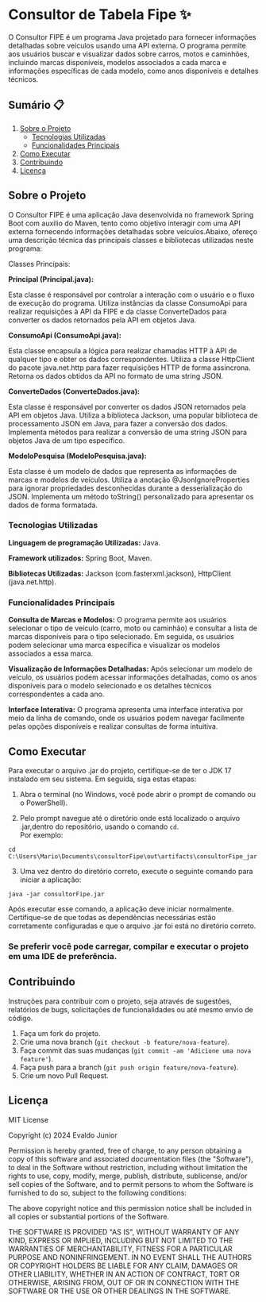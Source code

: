 # Consultor de Tabela Fipe ✨

O Consultor FIPE é um programa Java projetado para fornecer informações detalhadas sobre veículos usando uma API externa. O programa permite aos usuários buscar e visualizar dados sobre carros, motos e caminhões, incluindo marcas disponíveis, modelos associados a cada marca e informações específicas de cada modelo, como anos disponíveis e detalhes técnicos.

## Sumário 📋

1. [Sobre o Projeto](#sobre-o-projeto)
    - [Tecnologias Utilizadas](#tecnologias-utilizadas)
    - [Funcionalidades Principais](#funcionalidades-principais)
2. [Como Executar](#como-executar)
3. [Contribuindo](#contribuindo)
4. [Licença](#licença)

## Sobre o Projeto

O Consultor FIPE é uma aplicação Java desenvolvida no framework Spring Boot com auxilio do Maven, tento como objetivo interagir com uma API externa fornecendo informações detalhadas sobre veículos.Abaixo, ofereço uma descrição técnica das principais classes e bibliotecas utilizadas neste programa:

Classes Principais:

**Principal (Principal.java):**

Esta classe é responsável por controlar a interação com o usuário e o fluxo de execução do programa.
Utiliza instâncias da classe ConsumoApi para realizar requisições à API da FIPE e da classe ConverteDados para converter os dados retornados pela API em objetos Java.

**ConsumoApi (ConsumoApi.java):**

Esta classe encapsula a lógica para realizar chamadas HTTP à API de qualquer tipo e obter os dados correspondentes.
Utiliza a classe HttpClient do pacote java.net.http para fazer requisições HTTP de forma assíncrona.
Retorna os dados obtidos da API no formato de uma string JSON.

**ConverteDados (ConverteDados.java):**

Esta classe é responsável por converter os dados JSON retornados pela API em objetos Java.
Utiliza a biblioteca Jackson, uma popular biblioteca de processamento JSON em Java, para fazer a conversão dos dados.
Implementa métodos para realizar a conversão de uma string JSON para objetos Java de um tipo específico.

**ModeloPesquisa (ModeloPesquisa.java):**

Esta classe é um modelo de dados que representa as informações de marcas e modelos de veículos.
Utiliza a anotação @JsonIgnoreProperties para ignorar propriedades desconhecidas durante a desserialização do JSON.
Implementa um método toString() personalizado para apresentar os dados de forma formatada.


### Tecnologias Utilizadas

**Linguagem de programação Utilizadas:** Java.

**Framework utilizados:** Spring Boot, Maven.

**Bibliotecas Utilizadas:** Jackson (com.fasterxml.jackson), HttpClient (java.net.http).


### Funcionalidades Principais

**Consulta de Marcas e Modelos:** O programa permite aos usuários selecionar o tipo de veículo (carro, moto ou caminhão) e consultar a lista de marcas disponíveis para o tipo selecionado. Em seguida, os usuários podem selecionar uma marca específica e visualizar os modelos associados a essa marca.

**Visualização de Informações Detalhadas:** Após selecionar um modelo de veículo, os usuários podem acessar informações detalhadas, como os anos disponíveis para o modelo selecionado e os detalhes técnicos correspondentes a cada ano.

**Interface Interativa:** O programa apresenta uma interface interativa por meio da linha de comando, onde os usuários podem navegar facilmente pelas opções disponíveis e realizar consultas de forma intuitiva.


## Como Executar

Para executar o arquivo .jar do projeto, certifique-se de ter o JDK 17 instalado em seu sistema. Em seguida, siga estas etapas:

1. Abra o terminal (no Windows, você pode abrir o prompt de comando ou o PowerShell).

2. Pelo prompt navegue até o diretório onde está localizado o arquivo .jar,dentro do repositório, usando o comando `cd`.                  
Por exemplo: 
```
cd  C:\Users\Mario\Documents\consultorFipe\out\artifacts\consultorFipe_jar
```

3. Uma vez dentro do diretório correto, execute o seguinte comando para iniciar a aplicação:
```
java -jar consultorFipe.jar
```

Após executar esse comando, a aplicação deve iniciar normalmente. Certifique-se de que todas as dependências necessárias estão corretamente configuradas e que o arquivo .jar foi está no diretório correto.

<h3>Se preferir você pode carregar, compilar e executar o projeto em uma IDE de preferência.  

## Contribuindo

Instruções para contribuir com o projeto, seja através de sugestões, relatórios de bugs, solicitações de funcionalidades ou até mesmo envio de código.

1. Faça um fork do projeto.
2. Crie uma nova branch (`git checkout -b feature/nova-feature`).
3. Faça commit das suas mudanças (`git commit -am 'Adicione uma nova feature'`).
4. Faça push para a branch (`git push origin feature/nova-feature`).
5. Crie um novo Pull Request.

## Licença

MIT License

Copyright (c) 2024 Evaldo Junior

Permission is hereby granted, free of charge, to any person obtaining a copy
of this software and associated documentation files (the "Software"), to deal
in the Software without restriction, including without limitation the rights
to use, copy, modify, merge, publish, distribute, sublicense, and/or sell
copies of the Software, and to permit persons to whom the Software is
furnished to do so, subject to the following conditions:

The above copyright notice and this permission notice shall be included in all
copies or substantial portions of the Software.

THE SOFTWARE IS PROVIDED "AS IS", WITHOUT WARRANTY OF ANY KIND, EXPRESS OR
IMPLIED, INCLUDING BUT NOT LIMITED TO THE WARRANTIES OF MERCHANTABILITY,
FITNESS FOR A PARTICULAR PURPOSE AND NONINFRINGEMENT. IN NO EVENT SHALL THE
AUTHORS OR COPYRIGHT HOLDERS BE LIABLE FOR ANY CLAIM, DAMAGES OR OTHER
LIABILITY, WHETHER IN AN ACTION OF CONTRACT, TORT OR OTHERWISE, ARISING FROM,
OUT OF OR IN CONNECTION WITH THE SOFTWARE OR THE USE OR OTHER DEALINGS IN THE
SOFTWARE.
